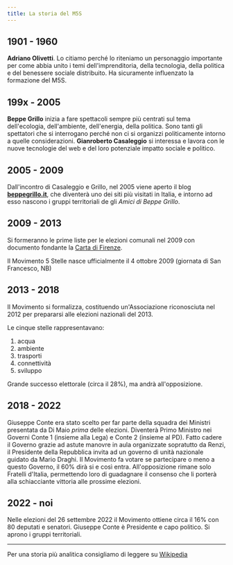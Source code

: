 ```yaml
---
title: La storia del M5S
---
```


## 1901 - 1960
**Adriano Olivetti**. Lo citiamo perché lo riteniamo un personaggio importante per come abbia unito i temi dell'imprenditoria, della tecnologia, della politica e del benessere sociale distribuito. Ha sicuramente influenzato la formazione del M5S.

## 199x - 2005
**Beppe Grillo** inizia a fare spettacoli sempre più centrati sul tema dell'ecologia, dell'ambiente, dell'energia, della politica. Sono tanti gli spettatori che si interrogano perché non ci si organizzi politicamente intorno a quelle considerazioni.
**Gianroberto Casaleggio** si interessa e lavora con le nuove tecnologie del web e del loro potenziale impatto sociale e politico.

## 2005 - 2009
Dall'incontro di Casaleggio e Grillo, nel 2005 viene aperto il blog **[beppegrillo.it](https://beppegrillo.it)**, che diventerà uno dei siti più visitati in Italia, e intorno ad esso nascono i gruppi territoriali de gli _Amici di Beppe Grillo_.

## 2009 - 2013
Si formeranno le prime liste per le elezioni comunali nel 2009 con documento fondante la [Carta di Firenze](archivio/carta-di-firenze.md).

Il Movimento 5 Stelle nasce ufficialmente il 4 ottobre 2009 (giornata di San Francesco, NB) 

## 2013 - 2018

Il Movimento si formalizza, costituendo un'Associazione riconosciuta nel 2012 per prepararsi alle elezioni nazionali del 2013.

Le cinque stelle rappresentavano:

1. acqua
2. ambiente
3. trasporti
4. connettività
5. sviluppo

Grande successo elettorale (circa il 28%), ma andrà all'opposizione.

## 2018 - 2022
Giuseppe Conte era stato scelto per far parte della squadra dei Ministri presentata da Di Maio _prima_ delle elezioni.
Diventerà Primo Ministro nei Governi Conte 1 (insieme alla Lega) e Conte 2 (insieme al PD).
Fatto cadere il Governo grazie ad astute manovre in aula organizzate sopratutto da Renzi, il Presidente della Repubblica invita ad un governo di unità nazionale guidato da Mario Draghi. 
Il Movimento fa votare se partecipare o meno a questo Governo, il 60% dirà si e così entra. All'opposizione rimane solo Fratelli d'Italia, permettendo loro di guadagnare il consenso che li porterà alla schiacciante vittoria alle prossime elezioni.

## 2022 - noi
Nelle elezioni del 26 settembre 2022 il Movimento ottiene circa il 16% con 80 deputati e senatori. Giuseppe Conte è Presidente e capo politico. Si aprono i gruppi territoriali.

---

Per una storia più analitica consigliamo di leggere su [Wikipedia](https://it.wikipedia.org/wiki/Movimento_5_Stelle)
